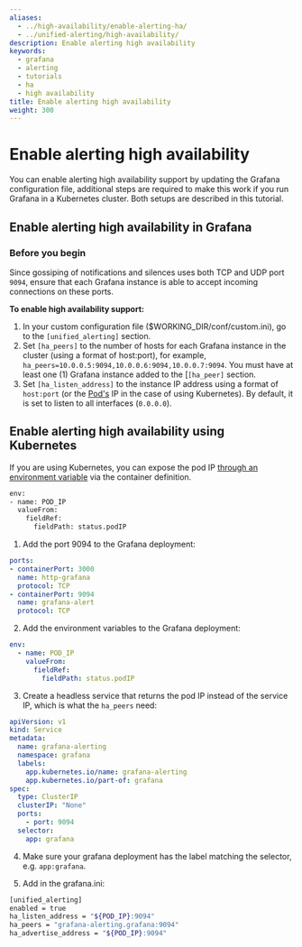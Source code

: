 ```yaml
---
aliases:
  - ../high-availability/enable-alerting-ha/
  - ../unified-alerting/high-availability/
description: Enable alerting high availability
keywords:
  - grafana
  - alerting
  - tutorials
  - ha
  - high availability
title: Enable alerting high availability
weight: 300
---
```


# Enable alerting high availability

You can enable alerting high availability support by updating the Grafana configuration file, additional steps are required to make this work if you run Grafana in a Kubernetes cluster. Both setups are described in this tutorial.

## Enable alerting high availability in Grafana

### Before you begin

Since gossiping of notifications and silences uses both TCP and UDP port `9094`, ensure that each Grafana instance is able to accept incoming connections on these ports.

**To enable high availability support:**

1. In your custom configuration file ($WORKING_DIR/conf/custom.ini), go to the `[unified_alerting]` section.
2. Set `[ha_peers]` to the number of hosts for each Grafana instance in the cluster (using a format of host:port), for example, `ha_peers=10.0.0.5:9094,10.0.0.6:9094,10.0.0.7:9094`.
   You must have at least one (1) Grafana instance added to the [`[ha_peer]` section.
3. Set `[ha_listen_address]` to the instance IP address using a format of `host:port` (or the [Pod's](https://kubernetes.io/docs/concepts/workloads/pods/) IP in the case of using Kubernetes).
   By default, it is set to listen to all interfaces (`0.0.0.0`).

## Enable alerting high availability using Kubernetes

If you are using Kubernetes, you can expose the pod IP [through an environment variable](https://kubernetes.io/docs/tasks/inject-data-application/environment-variable-expose-pod-information/) via the container definition.

```bash
env:
- name: POD_IP
  valueFrom:
    fieldRef:
      fieldPath: status.podIP
```


1. Add the port 9094 to the Grafana deployment:

  ```yaml
  ports:
  - containerPort: 3000
    name: http-grafana
    protocol: TCP
  - containerPort: 9094
    name: grafana-alert
    protocol: TCP
  ```

2. Add the environment variables to the Grafana deployment:

  ```yaml
  env:
    - name: POD_IP
      valueFrom:
        fieldRef:
          fieldPath: status.podIP
  ```

3. Create a headless service that returns the pod IP instead of the service IP, which is what the `ha_peers` need:

  ```yaml
  apiVersion: v1
  kind: Service
  metadata:
    name: grafana-alerting
    namespace: grafana
    labels:
      app.kubernetes.io/name: grafana-alerting
      app.kubernetes.io/part-of: grafana
  spec:
    type: ClusterIP
    clusterIP: "None"
    ports:
      - port: 9094
    selector:
      app: grafana
  ```

4. Make sure your grafana deployment has the label matching the selector, e.g. `app:grafana`.

5. Add in the grafana.ini:

  ```bash
  [unified_alerting]
  enabled = true
  ha_listen_address = "${POD_IP}:9094"
  ha_peers = "grafana-alerting.grafana:9094"
  ha_advertise_address = "${POD_IP}:9094"
  ```
